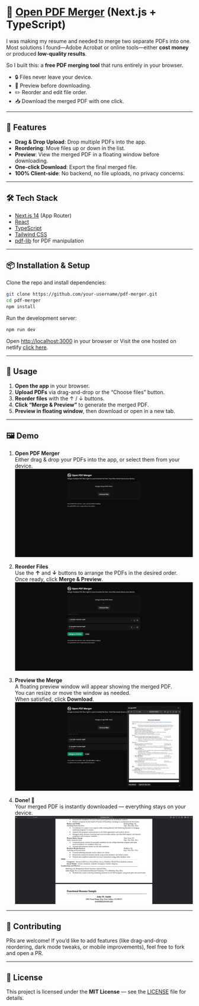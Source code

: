 # 📄 [Open PDF Merger](https://open-pdf-merger.netlify.app) (Next.js + TypeScript)
I was making my resume and needed to merge two separate PDFs into one. Most solutions I found—Adobe Acrobat or online tools—either **cost money** or produced **low-quality results**.

So I built this: a **free PDF merging tool** that runs entirely in your browser.  
- 🔒 Files never leave your device.  
- 👀 Preview before downloading.  
- ✏️ Reorder and edit file order.  
- 📥 Download the merged PDF with one click.  

---

## 🚀 Features

- **Drag & Drop Upload**: Drop multiple PDFs into the app.  
- **Reordering**: Move files up or down in the list.  
- **Preview**: View the merged PDF in a floating window before downloading.  
- **One-click Download**: Export the final merged file.  
- **100% Client-side**: No backend, no file uploads, no privacy concerns.  

--- 

## 🛠️ Tech Stack
- [Next.js 14](https://nextjs.org/) (App Router)  
- [React](https://react.dev/)  
- [TypeScript](https://www.typescriptlang.org/)  
- [Tailwind CSS](https://tailwindcss.com/)  
- [pdf-lib](https://pdf-lib.js.org/) for PDF manipulation  

---

## 📦 Installation & Setup

Clone the repo and install dependencies:
```bash
git clone https://github.com/your-username/pdf-merger.git
cd pdf-merger
npm install
```
Run the development server:
```bash
npm run dev
```
Open [http://localhost:3000](http://localhost:3000) in your browser
or
Visit the one hosted on netlify [click here](https://open-pdf-merger.netlify.app).

---

## 📖 Usage

1. **Open the app** in your browser.  
2. **Upload PDFs** via drag-and-drop or the “Choose files” button.  
3. **Reorder files** with the ↑ / ↓ buttons.  
4. **Click “Merge & Preview”** to generate the merged PDF.  
5. **Preview in floating window**, then download or open in a new tab.  

---

## 🖼️ Demo

1. **Open PDF Merger**  
   Either drag & drop your PDFs into the app, or select them from your device.  
![OpenPDFMerger Demo](./public/demo-1.png)

2. **Reorder Files**  
   Use the **↑** and **↓** buttons to arrange the PDFs in the desired order.  
   Once ready, click **Merge & Preview**.  
![PDF Selection Demo](./public/demo-2.png)

3. **Preview the Merge**  
   A floating preview window will appear showing the merged PDF.  
   You can resize or move the window as needed.  
   When satisfied, click **Download**.  
![PDF Preview Demo](./public/demo-3.png)

4. **Done! 🎉**  
   Your merged PDF is instantly downloaded — everything stays on your device.  
![PDF Download Demo](./public/demo-4.png)

---

## 🤝 Contributing

PRs are welcome! If you’d like to add features (like drag-and-drop reordering, dark mode tweaks, or mobile improvements), feel free to fork and open a PR.

---

## 📜 License

This project is licensed under the **MIT License** — see the [LICENSE](./LICENSE) file for details.
